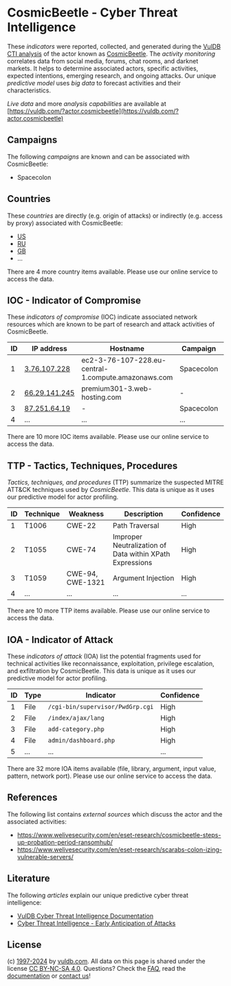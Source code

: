 # CosmicBeetle - Cyber Threat Intelligence

These _indicators_ were reported, collected, and generated during the [VulDB CTI analysis](https://vuldb.com/?kb.cti) of the actor known as [CosmicBeetle](https://vuldb.com/?actor.cosmicbeetle). The _activity monitoring_ correlates data from social media, forums, chat rooms, and darknet markets. It helps to determine associated actors, specific activities, expected intentions, emerging research, and ongoing attacks. Our unique _predictive model_ uses _big data_ to forecast activities and their characteristics.

_Live data_ and more _analysis capabilities_ are available at [https://vuldb.com/?actor.cosmicbeetle](https://vuldb.com/?actor.cosmicbeetle)

## Campaigns

The following _campaigns_ are known and can be associated with CosmicBeetle:

* Spacecolon

## Countries

These _countries_ are directly (e.g. origin of attacks) or indirectly (e.g. access by proxy) associated with CosmicBeetle:

* [US](https://vuldb.com/?country.us)
* [RU](https://vuldb.com/?country.ru)
* [GB](https://vuldb.com/?country.gb)
* ...

There are 4 more country items available. Please use our online service to access the data.

## IOC - Indicator of Compromise

These _indicators of compromise_ (IOC) indicate associated network resources which are known to be part of research and attack activities of CosmicBeetle.

ID | IP address | Hostname | Campaign | Confidence
-- | ---------- | -------- | -------- | ----------
1 | [3.76.107.228](https://vuldb.com/?ip.3.76.107.228) | ec2-3-76-107-228.eu-central-1.compute.amazonaws.com | Spacecolon | Medium
2 | [66.29.141.245](https://vuldb.com/?ip.66.29.141.245) | premium301-3.web-hosting.com | - | High
3 | [87.251.64.19](https://vuldb.com/?ip.87.251.64.19) | - | Spacecolon | High
4 | ... | ... | ... | ...

There are 10 more IOC items available. Please use our online service to access the data.

## TTP - Tactics, Techniques, Procedures

_Tactics, techniques, and procedures_ (TTP) summarize the suspected MITRE ATT&CK techniques used by _CosmicBeetle_. This data is unique as it uses our predictive model for actor profiling.

ID | Technique | Weakness | Description | Confidence
-- | --------- | -------- | ----------- | ----------
1 | T1006 | CWE-22 | Path Traversal | High
2 | T1055 | CWE-74 | Improper Neutralization of Data within XPath Expressions | High
3 | T1059 | CWE-94, CWE-1321 | Argument Injection | High
4 | ... | ... | ... | ...

There are 10 more TTP items available. Please use our online service to access the data.

## IOA - Indicator of Attack

These _indicators of attack_ (IOA) list the potential fragments used for technical activities like reconnaissance, exploitation, privilege escalation, and exfiltration by CosmicBeetle. This data is unique as it uses our predictive model for actor profiling.

ID | Type | Indicator | Confidence
-- | ---- | --------- | ----------
1 | File | `/cgi-bin/supervisor/PwdGrp.cgi` | High
2 | File | `/index/ajax/lang` | High
3 | File | `add-category.php` | High
4 | File | `admin/dashboard.php` | High
5 | ... | ... | ...

There are 32 more IOA items available (file, library, argument, input value, pattern, network port). Please use our online service to access the data.

## References

The following list contains _external sources_ which discuss the actor and the associated activities:

* https://www.welivesecurity.com/en/eset-research/cosmicbeetle-steps-up-probation-period-ransomhub/
* https://www.welivesecurity.com/en/eset-research/scarabs-colon-izing-vulnerable-servers/

## Literature

The following _articles_ explain our unique predictive cyber threat intelligence:

* [VulDB Cyber Threat Intelligence Documentation](https://vuldb.com/?kb.cti)
* [Cyber Threat Intelligence - Early Anticipation of Attacks](https://www.scip.ch/en/?labs.20201022)

## License

(c) [1997-2024](https://vuldb.com/?kb.changelog) by [vuldb.com](https://vuldb.com/?kb.about). All data on this page is shared under the license [CC BY-NC-SA 4.0](https://creativecommons.org/licenses/by-nc-sa/4.0/). Questions? Check the [FAQ](https://vuldb.com/?kb.faq), read the [documentation](https://vuldb.com/?kb) or [contact us](https://vuldb.com/?contact)!

